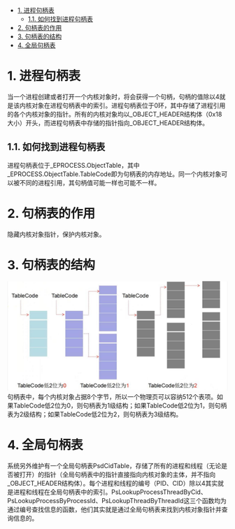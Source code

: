 <!-- TOC -->

- [1. 进程句柄表](#1-进程句柄表)
    - [1.1. 如何找到进程句柄表](#11-如何找到进程句柄表)
- [2. 句柄表的作用](#2-句柄表的作用)
- [3. 句柄表的结构](#3-句柄表的结构)
- [4. 全局句柄表](#4-全局句柄表)

<!-- /TOC -->
# 1. 进程句柄表
当一个进程创建或者打开一个内核对象时，将会获得一个句柄，句柄的值除以4就是该内核对象在进程句柄表中的索引。进程句柄表位于0环，其中存储了进程引用的各个内核对象的指针。所有的内核对象均以_OBJECT_HEADER结构体（0x18大小）开头，而进程句柄表中存储的指针指向_OBJECT_HEADER结构体。
## 1.1. 如何找到进程句柄表
进程句柄表位于_EPROCESS.ObjectTable，其中_EPROCESS.ObjectTable.TableCode即为句柄表的内存地址。同一个内核对象可以被不同的进程引用，其句柄值可能一样也可能不一样。
# 2. 句柄表的作用
隐藏内核对象指针，保护内核对象。
# 3. 句柄表的结构
![HandleTable](../photo/HandleTable.jpg)
句柄表中，每个内核对象占据8个字节，所以一个物理页可以容纳512个表项。如果TableCode低2位为0，则句柄表为1级结构；如果TableCode低2位为1，则句柄表为2级结构；如果TableCode低2位为2，则句柄表为3级结构。
# 4. 全局句柄表
系统另外维护有一个全局句柄表PsdCidTable，存储了所有的进程和线程（无论是否被打开）的指针（全局句柄表中的指针直接指向内核对象的主体，并不指向_OBJECT_HEADER结构体）。每个进程和线程的编号（PID、CID）除以4其实就是进程和线程在全局句柄表中的索引。PsLookupProcessThreadByCid、PsLookupProcessByProcessId、PsLookupThreadByThreadId这三个函数均为通过编号查找信息的函数，他们其实就是通过全局句柄表来找到内核对象指针并查询信息的。